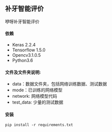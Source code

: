 ## 补牙智能评价
咿呀补牙智能评价

#### 依赖
- Keras 2.2.4
- Tensorflow 1.5.0
- Opencv3.1.0.5
- Python3.6


#### 文件及文件夹说明:
- data：数据文件夹，包括网络训练数据、测试数据
- mode：已训练的网络模型
- network: 网络模型代码
- test_data: 少量的测试数据

#### 安装
```
pip install -r requirements.txt
```
